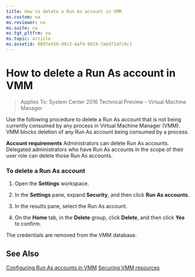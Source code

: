 ```yaml
---
title: How to delete a Run As account in VMM
ms.custom: na
ms.reviewer: na
ms.suite: na
ms.tgt_pltfrm: na
ms.topic: article
ms.assetid: 0097ed16-d9c3-4af4-9d14-7abd73afcbc1
---
```

# How to delete a Run As account in VMM

>Applies To: System Center 2016 Technical Preview - Virtual Machine Manager

Use the following procedure to delete a Run As account that is not being currently consumed by any process in Virtual Machine Manager (VMM). VMM blocks deletion of any Run As account being consumed by a process.

**Account requirements** Administrators can delete Run As accounts. Delegated administrators who have Run As accounts in the scope of their user role can delete those Run As accounts.

### To delete a Run As account

1.  Open the **Settings** workspace.

2.  In the **Settings** pane, expand **Security**, and then click **Run As accounts**.

3.  In the results pane, select the Run As account.

4.  On the **Home** tab, in the **Delete** group, click **Delete**, and then click **Yes** to confirm.

The credentials are removed from the VMM database.

## See Also
[Configuring Run As accounts in VMM](Configuring-Run-As-accounts-in-VMM.md)
[Securing VMM resources](Securing-VMM-resources.md)




